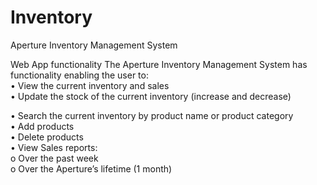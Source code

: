 # Inventory
Aperture Inventory Management System 

Web App functionality
The Aperture Inventory Management System has functionality enabling the user to:  
•	View the current inventory and sales  
•	Update the stock of the current inventory (increase and decrease)    

•	Search the current inventory by product name or product category  
•	Add products   
•	Delete products  
•	View Sales reports:   
  o	Over the past week   
  o	Over the Aperture’s lifetime (1 month)   

